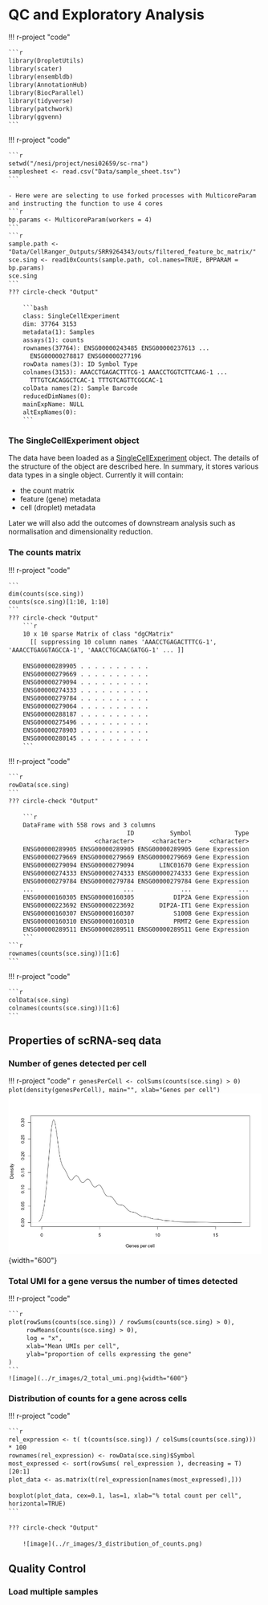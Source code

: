 # QC and Exploratory Analysis


!!! r-project "code"

    ```r
    library(DropletUtils)
    library(scater)
    library(ensembldb)
    library(AnnotationHub)
    library(BiocParallel)
    library(tidyverse)
    library(patchwork)
    library(ggvenn)
    ```

!!! r-project "code"

    ```r
    setwd("/nesi/project/nesi02659/sc-rna")
    samplesheet <- read.csv("Data/sample_sheet.tsv")
    ```

    - Here were are selecting to use forked processes with MulticoreParam and instructing the function to use 4 cores 
    ```r
    bp.params <- MulticoreParam(workers = 4)
    ```
    ```r
    sample.path <- "Data/CellRanger_Outputs/SRR9264343/outs/filtered_feature_bc_matrix/"
    sce.sing <- read10xCounts(sample.path, col.names=TRUE, BPPARAM = bp.params)
    sce.sing
    ```
    ??? circle-check "Output"

        ```bash
        class: SingleCellExperiment 
        dim: 37764 3153 
        metadata(1): Samples
        assays(1): counts
        rownames(37764): ENSG00000243485 ENSG00000237613 ...
          ENSG00000278817 ENSG00000277196
        rowData names(3): ID Symbol Type
        colnames(3153): AAACCTGAGACTTTCG-1 AAACCTGGTCTTCAAG-1 ...
          TTTGTCACAGGCTCAC-1 TTTGTCAGTTCGGCAC-1
        colData names(2): Sample Barcode
        reducedDimNames(0):
        mainExpName: NULL
        altExpNames(0):
        ```
### The SingleCellExperiment object

The data have been loaded as a [SingleCellExperiment](https://bioconductor.org/packages/release/bioc/html/SingleCellExperiment.html) object. The details of the structure of the object are described here. In summary, it stores various data types in a single object. Currently it will contain:

- the count matrix
- feature (gene) metadata
- cell (droplet) metadata

Later we will also add the outcomes of downstream analysis such as normalisation and dimensionality reduction.



### The counts matrix 
!!! r-project "code"

    ```
    dim(counts(sce.sing))
    counts(sce.sing)[1:10, 1:10]
    ```
    ??? circle-check "Output"
        ```r
        10 x 10 sparse Matrix of class "dgCMatrix"
          [[ suppressing 10 column names 'AAACCTGAGACTTTCG-1', 'AAACCTGAGGTAGCCA-1', 'AAACCTGCAACGATGG-1' ... ]]
                                           
        ENSG00000289905 . . . . . . . . . .
        ENSG00000279669 . . . . . . . . . .
        ENSG00000279094 . . . . . . . . . .
        ENSG00000274333 . . . . . . . . . .
        ENSG00000279784 . . . . . . . . . .
        ENSG00000279064 . . . . . . . . . .
        ENSG00000288187 . . . . . . . . . .
        ENSG00000275496 . . . . . . . . . .
        ENSG00000278903 . . . . . . . . . .
        ENSG00000280145 . . . . . . . . . .
        ```
!!! r-project "code"

    ```r
    rowData(sce.sing)
    ```
    ??? circle-check "Output"

        ```r
        DataFrame with 558 rows and 3 columns
                                     ID          Symbol            Type
                            <character>     <character>     <character>
        ENSG00000289905 ENSG00000289905 ENSG00000289905 Gene Expression
        ENSG00000279669 ENSG00000279669 ENSG00000279669 Gene Expression
        ENSG00000279094 ENSG00000279094       LINC01670 Gene Expression
        ENSG00000274333 ENSG00000274333 ENSG00000274333 Gene Expression
        ENSG00000279784 ENSG00000279784 ENSG00000279784 Gene Expression
        ...                         ...             ...             ...
        ENSG00000160305 ENSG00000160305           DIP2A Gene Expression
        ENSG00000223692 ENSG00000223692       DIP2A-IT1 Gene Expression
        ENSG00000160307 ENSG00000160307           S100B Gene Expression
        ENSG00000160310 ENSG00000160310           PRMT2 Gene Expression
        ENSG00000289511 ENSG00000289511 ENSG00000289511 Gene Expression
        ```
    ```r
    rownames(counts(sce.sing))[1:6]
    ```
!!! r-project "code"

    ```r
    colData(sce.sing)
    colnames(counts(sce.sing))[1:6]
    ```

## Properties of scRNA-seq data

### Number of genes detected per cell

!!! r-project "code"
    ```r
    genesPerCell <- colSums(counts(sce.sing) > 0)
    plot(density(genesPerCell), main="", xlab="Genes per cell")
    ```
    ![image ](../r_images/1_genespercell.png){width="600"}

###  Total UMI for a gene versus the number of times detected

!!! r-project "code"

    ```r
    plot(rowSums(counts(sce.sing)) / rowSums(counts(sce.sing) > 0),
         rowMeans(counts(sce.sing) > 0),
         log = "x",
         xlab="Mean UMIs per cell",
         ylab="proportion of cells expressing the gene"
    )
    ```
    ![image](../r_images/2_total_umi.png){width="600"}

### Distribution of counts for a gene across cells

!!! r-project "code"

    ```r
    rel_expression <- t( t(counts(sce.sing)) / colSums(counts(sce.sing))) * 100
    rownames(rel_expression) <- rowData(sce.sing)$Symbol
    most_expressed <- sort(rowSums( rel_expression ), decreasing = T)[20:1]
    plot_data <- as.matrix(t(rel_expression[names(most_expressed),]))
    
    boxplot(plot_data, cex=0.1, las=1, xlab="% total count per cell", horizontal=TRUE)
    ```

    ??? circle-check "Output"
    
        ![image](../r_images/3_distribution_of_counts.png)

## Quality Control 

### Load multiple samples